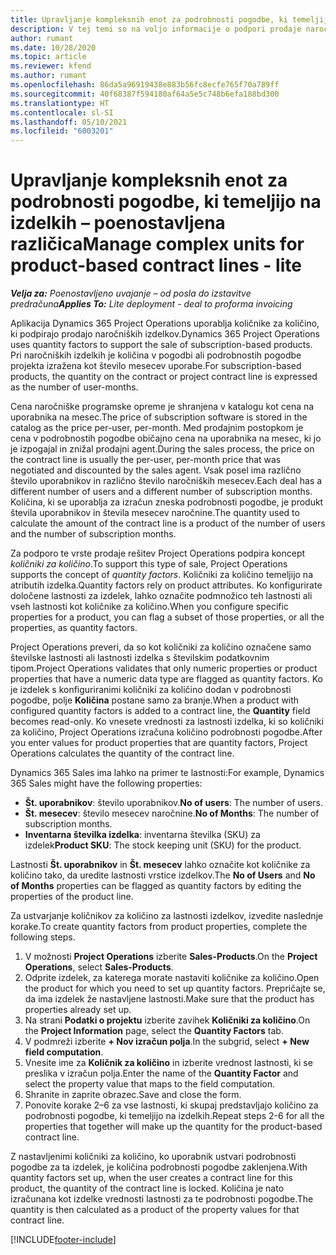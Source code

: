 ```yaml
---
title: Upravljanje kompleksnih enot za podrobnosti pogodbe, ki temeljijo na izdelkih – poenostavljena različica
description: V tej temi so na voljo informacije o podpori prodaje naročniških izdelkov.
author: rumant
ms.date: 10/28/2020
ms.topic: article
ms.reviewer: kfend
ms.author: rumant
ms.openlocfilehash: 86da5a96919438e883b56fc8ecfe765f70a789ff
ms.sourcegitcommit: 40f68387f594180af64a5e5c748b6efa188bd300
ms.translationtype: HT
ms.contentlocale: sl-SI
ms.lasthandoff: 05/10/2021
ms.locfileid: "6003201"
---
```

# <a name="manage-complex-units-for-product-based-contract-lines---lite"></a><span data-ttu-id="228e9-103">Upravljanje kompleksnih enot za podrobnosti pogodbe, ki temeljijo na izdelkih – poenostavljena različica</span><span class="sxs-lookup"><span data-stu-id="228e9-103">Manage complex units for product-based contract lines - lite</span></span>

<span data-ttu-id="228e9-104">_**Velja za:** Poenostavljeno uvajanje – od posla do izstavitve predračuna_</span><span class="sxs-lookup"><span data-stu-id="228e9-104">_**Applies To:** Lite deployment - deal to proforma invoicing_</span></span>

<span data-ttu-id="228e9-105">Aplikacija Dynamics 365 Project Operations uporablja količnike za količino, ki podpirajo prodajo naročniških izdelkov.</span><span class="sxs-lookup"><span data-stu-id="228e9-105">Dynamics 365 Project Operations uses quantity factors to support the sale of subscription-based products.</span></span> <span data-ttu-id="228e9-106">Pri naročniških izdelkih je količina v pogodbi ali podrobnostih pogodbe projekta izražena kot število mesecev uporabe.</span><span class="sxs-lookup"><span data-stu-id="228e9-106">For subscription-based products, the quantity on the contract or project contract line is expressed as the number of user-months.</span></span>

<span data-ttu-id="228e9-107">Cena naročniške programske opreme je shranjena v katalogu kot cena na uporabnika na mesec.</span><span class="sxs-lookup"><span data-stu-id="228e9-107">The price of subscription software is stored in the catalog as the price per-user, per-month.</span></span> <span data-ttu-id="228e9-108">Med prodajnim postopkom je cena v podrobnostih pogodbe običajno cena na uporabnika na mesec, ki jo je izpogajal in znižal prodajni agent.</span><span class="sxs-lookup"><span data-stu-id="228e9-108">During the sales process, the price on the contract line is usually the per-user, per-month price that was negotiated and discounted by the sales agent.</span></span> <span data-ttu-id="228e9-109">Vsak posel ima različno število uporabnikov in različno število naročniških mesecev.</span><span class="sxs-lookup"><span data-stu-id="228e9-109">Each deal has a different number of users and a different number of subscription months.</span></span> <span data-ttu-id="228e9-110">Količina, ki se uporablja za izračun zneska podrobnosti pogodbe, je produkt števila uporabnikov in števila mesecev naročnine.</span><span class="sxs-lookup"><span data-stu-id="228e9-110">The quantity used to calculate the amount of the contract line is a product of the number of users and the number of subscription months.</span></span>

<span data-ttu-id="228e9-111">Za podporo te vrste prodaje rešitev Project Operations podpira koncept *količniki za količino*.</span><span class="sxs-lookup"><span data-stu-id="228e9-111">To support this type of sale, Project Operations supports the concept of *quantity factors*.</span></span> <span data-ttu-id="228e9-112">Količniki za količino temeljijo na atributih izdelka.</span><span class="sxs-lookup"><span data-stu-id="228e9-112">Quantity factors rely on product attributes.</span></span> <span data-ttu-id="228e9-113">Ko konfigurirate določene lastnosti za izdelek, lahko označite podmnožico teh lastnosti ali vseh lastnosti kot količnike za količino.</span><span class="sxs-lookup"><span data-stu-id="228e9-113">When you configure specific properties for a product, you can flag a subset of those properties, or all the properties, as quantity factors.</span></span>

<span data-ttu-id="228e9-114">Project Operations preveri, da so kot količniki za količino označene samo številske lastnosti ali lastnosti izdelka s številskim podatkovnim tipom.</span><span class="sxs-lookup"><span data-stu-id="228e9-114">Project Operations validates that only numeric properties or product properties that have a numeric data type are flagged as quantity factors.</span></span> <span data-ttu-id="228e9-115">Ko je izdelek s konfiguriranimi količniki za količino dodan v podrobnosti pogodbe, polje **Količina** postane samo za branje.</span><span class="sxs-lookup"><span data-stu-id="228e9-115">When a product with configured quantity factors is added to a contract line, the **Quantity** field  becomes read-only.</span></span> <span data-ttu-id="228e9-116">Ko vnesete vrednosti za lastnosti izdelka, ki so količniki za količino, Project Operations izračuna količino podrobnosti pogodbe.</span><span class="sxs-lookup"><span data-stu-id="228e9-116">After you enter values for product properties that are quantity factors, Project Operations calculates the quantity of the contract line.</span></span>

<span data-ttu-id="228e9-117">Dynamics 365 Sales ima lahko na primer te lastnosti:</span><span class="sxs-lookup"><span data-stu-id="228e9-117">For example, Dynamics 365 Sales might have the following properties:</span></span>

- <span data-ttu-id="228e9-118">**Št. uporabnikov**: število uporabnikov.</span><span class="sxs-lookup"><span data-stu-id="228e9-118">**No of users**: The number of users.</span></span>
- <span data-ttu-id="228e9-119">**Št. mesecev**: število mesecev naročnine.</span><span class="sxs-lookup"><span data-stu-id="228e9-119">**No of Months**: The number of subscription months.</span></span>
- <span data-ttu-id="228e9-120">**Inventarna številka izdelka**: inventarna številka (SKU) za izdelek</span><span class="sxs-lookup"><span data-stu-id="228e9-120">**Product SKU**: The stock keeping unit (SKU) for the product.</span></span>

<span data-ttu-id="228e9-121">Lastnosti **Št. uporabnikov** in **Št. mesecev** lahko označite kot količnike za količino tako, da uredite lastnosti vrstice izdelkov.</span><span class="sxs-lookup"><span data-stu-id="228e9-121">The **No of Users** and **No of Months** properties can be flagged as quantity factors by editing the properties of the product line.</span></span>

<span data-ttu-id="228e9-122">Za ustvarjanje količnikov za količino za lastnosti izdelkov, izvedite naslednje korake.</span><span class="sxs-lookup"><span data-stu-id="228e9-122">To create quantity factors from product properties, complete the following steps.</span></span>

1. <span data-ttu-id="228e9-123">V možnosti **Project Operations** izberite **Sales-Products**.</span><span class="sxs-lookup"><span data-stu-id="228e9-123">On the **Project Operations**, select **Sales-Products**.</span></span>
2. <span data-ttu-id="228e9-124">Odprite izdelek, za katerega morate nastaviti količnike za količino.</span><span class="sxs-lookup"><span data-stu-id="228e9-124">Open the product for which you need to set up quantity factors.</span></span> <span data-ttu-id="228e9-125">Prepričajte se, da ima izdelek že nastavljene lastnosti.</span><span class="sxs-lookup"><span data-stu-id="228e9-125">Make sure that the product has properties already set up.</span></span>
3. <span data-ttu-id="228e9-126">Na strani **Podatki o projektu** izberite zavihek **Količniki za količino**.</span><span class="sxs-lookup"><span data-stu-id="228e9-126">On the **Project Information** page, select the **Quantity Factors** tab.</span></span>
4. <span data-ttu-id="228e9-127">V podmreži izberite **+ Nov izračun polja**.</span><span class="sxs-lookup"><span data-stu-id="228e9-127">In the subgrid, select **+ New field computation**.</span></span>
5. <span data-ttu-id="228e9-128">Vnesite ime za **Količnik za količino** in izberite vrednost lastnosti, ki se preslika v izračun polja.</span><span class="sxs-lookup"><span data-stu-id="228e9-128">Enter the name of the **Quantity Factor** and select the property value that maps to the field computation.</span></span>
6. <span data-ttu-id="228e9-129">Shranite in zaprite obrazec.</span><span class="sxs-lookup"><span data-stu-id="228e9-129">Save and close the form.</span></span>
7. <span data-ttu-id="228e9-130">Ponovite korake 2–6 za vse lastnosti, ki skupaj predstavljajo količino za podrobnosti pogodbe, ki temeljijo na izdelkih.</span><span class="sxs-lookup"><span data-stu-id="228e9-130">Repeat steps 2-6 for all the properties that together will make up the quantity for the product-based contract line.</span></span>

<span data-ttu-id="228e9-131">Z nastavljenimi količniki za količino, ko uporabnik ustvari podrobnosti pogodbe za ta izdelek, je količina podrobnosti pogodbe zaklenjena.</span><span class="sxs-lookup"><span data-stu-id="228e9-131">With quantity factors set up, when the user creates a contract line for this product, the quantity of the contract line is locked.</span></span> <span data-ttu-id="228e9-132">Količina je nato izračunana kot izdelke vrednosti lastnosti za te podrobnosti pogodbe.</span><span class="sxs-lookup"><span data-stu-id="228e9-132">The quantity is then calculated as a product of the property values for that contract line.</span></span>


[!INCLUDE[footer-include](../../includes/footer-banner.md)]